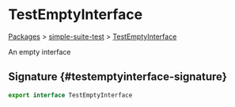 # TestEmptyInterface

[Packages](./) &gt; [simple-suite-test](./simple-suite-test) &gt; [TestEmptyInterface](./simple-suite-test/testemptyinterface-interface)

An empty interface

## Signature {#testemptyinterface-signature}

```typescript
export interface TestEmptyInterface
```

